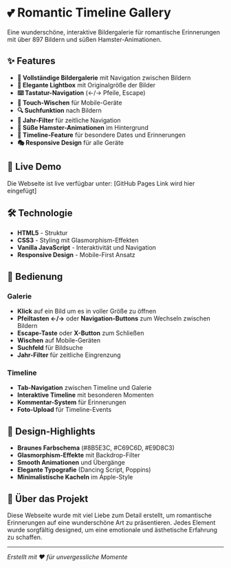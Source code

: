 # 💕 Romantic Timeline Gallery

Eine wunderschöne, interaktive Bildergalerie für romantische Erinnerungen mit über 897 Bildern und süßen Hamster-Animationen.

## ✨ Features

- **📸 Vollständige Bildergalerie** mit Navigation zwischen Bildern
- **🎨 Elegante Lightbox** mit Originalgröße der Bilder
- **⌨️ Tastatur-Navigation** (←/→ Pfeile, Escape)
- **📱 Touch-Wischen** für Mobile-Geräte
- **🔍 Suchfunktion** nach Bildern
- **📅 Jahr-Filter** für zeitliche Navigation
- **🐹 Süße Hamster-Animationen** im Hintergrund
- **💝 Timeline-Feature** für besondere Dates und Erinnerungen
- **🎭 Responsive Design** für alle Geräte

## 🎯 Live Demo

Die Webseite ist live verfügbar unter: [GitHub Pages Link wird hier eingefügt]

## 🛠️ Technologie

- **HTML5** - Struktur
- **CSS3** - Styling mit Glasmorphism-Effekten
- **Vanilla JavaScript** - Interaktivität und Navigation
- **Responsive Design** - Mobile-First Ansatz

## 📱 Bedienung

### Galerie
- **Klick** auf ein Bild um es in voller Größe zu öffnen
- **Pfeiltasten ←/→** oder **Navigation-Buttons** zum Wechseln zwischen Bildern
- **Escape-Taste** oder **X-Button** zum Schließen
- **Wischen** auf Mobile-Geräten
- **Suchfeld** für Bildsuche
- **Jahr-Filter** für zeitliche Eingrenzung

### Timeline
- **Tab-Navigation** zwischen Timeline und Galerie
- **Interaktive Timeline** mit besonderen Momenten
- **Kommentar-System** für Erinnerungen
- **Foto-Upload** für Timeline-Events

## 🎨 Design-Highlights

- **Braunes Farbschema** (#8B5E3C, #C69C6D, #E9D8C3)
- **Glasmorphism-Effekte** mit Backdrop-Filter
- **Smooth Animationen** und Übergänge
- **Elegante Typografie** (Dancing Script, Poppins)
- **Minimalistische Kacheln** im Apple-Style

## 💖 Über das Projekt

Diese Webseite wurde mit viel Liebe zum Detail erstellt, um romantische Erinnerungen auf eine wunderschöne Art zu präsentieren. Jedes Element wurde sorgfältig designed, um eine emotionale und ästhetische Erfahrung zu schaffen.

---

*Erstellt mit ❤️ für unvergessliche Momente*
